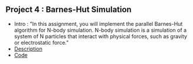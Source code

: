 
## Project 4 : Barnes-Hut Simulation

* Intro : "In this assignment, you will implement the parallel Barnes-Hut algorithm for N-body simulation. N-body simulation is a simulation of a system of N particles that interact with physical forces, such as gravity or electrostatic force."
* [Description](http://lara.epfl.ch/w/parcon18:project4)
* [Code](project4)


